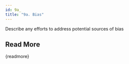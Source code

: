 ```yaml
---
id: 9a_
title: "9a. Bias"
---
```

Describe any efforts to address potential sources of bias

## Read More

{readmore}
